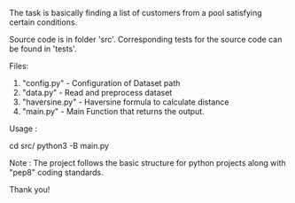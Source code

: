 The task is basically finding a list of customers from a pool satisfying certain conditions.

Source code is in folder 'src'. Corresponding tests for the source code can be found in 'tests'.

Files:

1. "config.py" - Configuration of Dataset path
2. "data.py"   - Read and preprocess dataset
3. "haversine.py" - Haversine formula to calculate distance
4. "main.py"     - Main Function that returns the output.

Usage :

cd src/
python3 -B main.py

Note : The project follows the basic structure for python projects along with "pep8" coding standards.

Thank you!
